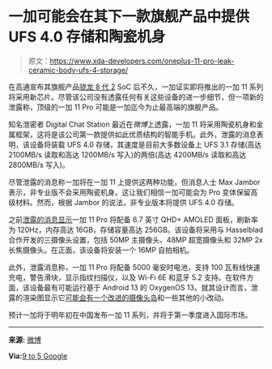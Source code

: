 # 一加可能会在其下一款旗舰产品中提供 UFS 4.0 存储和陶瓷机身

> 原文：<https://www.xda-developers.com/oneplus-11-pro-leak-ceramic-body-ufs-4-storage/>

在高通宣布其旗舰产品[骁龙 8 代 2](https://www.xda-developers.com/qualcomm-snapdragon-8-gen-2/) SoC 后不久，一加证实即将推出的一加 11 系列将采用新芯片。尽管该公司没有透露任何有关这些设备的进一步细节，但一项新的泄露称，顶级的一加 11 Pro 可能是一加迄今为止最高端的旗舰产品。

知名泄密者 Digital Chat Station 最近在*微博*上透露，一加 11 将采用陶瓷机身和金属框架，这将是该公司第一款提供如此优质结构的智能手机。此外，泄露的消息表明，该设备将装载 UFS 4.0 存储，其速度是目前大多数设备上 UFS 3.1 存储(高达 2100MB/s 读取和高达 1200MB/s 写入)的两倍(高达 4200MB/s 读取和高达 2800MB/s 写入)。

尽管泄露的消息称一加将在一加 11 上提供这两种功能，但消息人士 Max Jambor 表示，非专业版不会采用陶瓷机身。这让我们相信一加可能会为 Pro 变体保留高级材料。然而，根据 Jambor 的说法，非专业版本将提供 UFS 4.0 存储。

之前[泄露的消息显示](https://www.xda-developers.com/oneplus-11-pro-specs-leaked/)一加 11 Pro 将配备 6.7 英寸 QHD+ AMOLED 面板，刷新率为 120Hz，内存高达 16GB，存储容量高达 256GB。该设备将采用与 Hasselblad 合作开发的三摄像头设置，包括 50MP 主摄像头、48MP 超宽摄像头和 32MP 2x 长焦摄像头。在正面，该设备将安装一个 16MP 自拍相机。

此外，泄露消息称，一加 11 Pro 将配备 5000 毫安时电池，支持 100 瓦有线快速充电，警告滑块，显示指纹扫描仪，以及 Wi-Fi 6E 和蓝牙 5.2 支持。在软件方面，该设备最有可能运行基于 Android 13 的 OxygenOS 13。就其设计而言，泄露的渲染图显示它[可能会有一个改进的摄像头岛](https://www.xda-developers.com/oneplus-11-pro-leaked-renders/)和一些其他的小改动。

预计一加将于明年初在中国发布一加 11 系列，并将于第一季度进入国际市场。

* * *

**来源:** [微博](https://weibo.com/6048569942/MfpwYy800)

**Via:**[9 to 5 Google](https://9to5google.com/2022/11/18/oneplus-11-ufs-4-0-storage/)